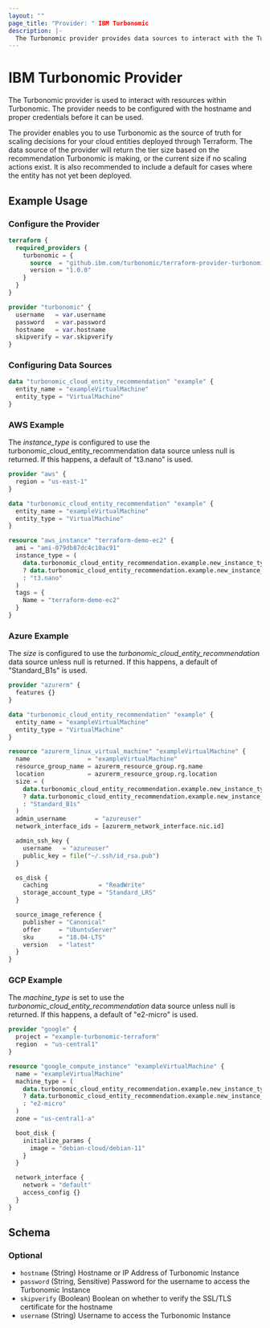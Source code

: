 ```yaml
---
layout: ""
page_title: "Provider: " IBM Turbonomic
description: |-
  The Turbonomic provider provides data sources to interact with the Turbonomic API.
---
```


# IBM Turbonomic Provider

The Turbonomic provider is used to interact with resources within Turbonomic. The provider
needs to be configured with the hostname and proper credentials before it can be used.

The provider enables you to use Turbonomic as the source of truth for scaling decisions for
your cloud entities deployed through Terraform.  The data source of the provider will return
the tier size based on the recommendation Turbonomic is making, or the current size if no
scaling actions exist.  It is also recommended to include a default for cases where the
entity has not yet been deployed.

## Example Usage

### Configure the Provider

```terraform
terraform {
  required_providers {
    turbonomic = {
      source  = "github.ibm.com/turbonomic/terraform-provider-turbonomic"
      version = "1.0.0"
    }
  }
}

provider "turbonomic" {
  username   = var.username
  password   = var.password
  hostname   = var.hostname
  skipverify = var.skipverify
}
```

### Configuring Data Sources

```terraform
data "turbonomic_cloud_entity_recommendation" "example" {
  entity_name = "exampleVirtualMachine"
  entity_type = "VirtualMachine"
}
```

### AWS Example

The _instance_type_ is configured to use the turbonomic_cloud_entity_recommendation data source unless
null is returned.  If this happens, a default of "t3.nano" is used.

```terraform
provider "aws" {
  region = "us-east-1"
}

data "turbonomic_cloud_entity_recommendation" "example" {
  entity_name = "exampleVirtualMachine"
  entity_type = "VirtualMachine"
}

resource "aws_instance" "terraform-demo-ec2" {
  ami = "ami-079db87dc4c10ac91"
  instance_type = (
    data.turbonomic_cloud_entity_recommendation.example.new_instance_type != null
    ? data.turbonomic_cloud_entity_recommendation.example.new_instance_type
    : "t3.nano"
  )
  tags = {
    Name = "terraform-demo-ec2"
  }
}
```

### Azure Example

The _size_ is configured to use the _turbonomic_cloud_entity_recommendation_ data source unless null is
returned.  If this happens, a default of "Standard_B1s" is used.

```terraform
provider "azurerm" {
  features {}
}

data "turbonomic_cloud_entity_recommendation" "example" {
  entity_name = "exampleVirtualMachine"
  entity_type = "VirtualMachine"
}

resource "azurerm_linux_virtual_machine" "exampleVirtualMachine" {
  name                = "exampleVirtualMachine"
  resource_group_name = azurerm_resource_group.rg.name
  location            = azurerm_resource_group.rg.location
  size = (
    data.turbonomic_cloud_entity_recommendation.example.new_instance_type != null
    ? data.turbonomic_cloud_entity_recommendation.example.new_instance_type
    : "Standard_B1s"
  )
  admin_username        = "azureuser"
  network_interface_ids = [azurerm_network_interface.nic.id]

  admin_ssh_key {
    username   = "azureuser"
    public_key = file("~/.ssh/id_rsa.pub")
  }

  os_disk {
    caching              = "ReadWrite"
    storage_account_type = "Standard_LRS"
  }

  source_image_reference {
    publisher = "Canonical"
    offer     = "UbuntuServer"
    sku       = "18.04-LTS"
    version   = "latest"
  }
}
```

### GCP Example

The _machine_type_ is set to use the _turbonomic_cloud_entity_recommendation_ data source unless null is
returned.  If this happens, a default of "e2-micro" is used.

```terraform
provider "google" {
  project = "example-turbonomic-terraform"
  region  = "us-central1"
}

resource "google_compute_instance" "exampleVirtualMachine" {
  name = "exampleVirtualMachine"
  machine_type = (
    data.turbonomic_cloud_entity_recommendation.example.new_instance_type != null
    ? data.turbonomic_cloud_entity_recommendation.example.new_instance_type
    : "e2-micro"
  )
  zone = "us-central1-a"

  boot_disk {
    initialize_params {
      image = "debian-cloud/debian-11"
    }
  }

  network_interface {
    network = "default"
    access_config {}
  }
}
```

<!-- schema generated by tfplugindocs -->
## Schema

### Optional

- `hostname` (String) Hostname or IP Address of Turbonomic Instance
- `password` (String, Sensitive) Password for the username to access the Turbonomic Instance
- `skipverify` (Boolean) Boolean on whether to verify the SSL/TLS certificate for the hostname
- `username` (String) Username to access the Turbonomic Instance
